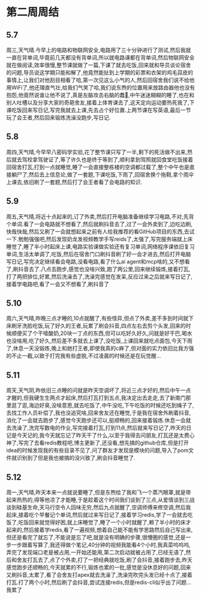 # 第二周周结

## 5.7
  周三,天气晴.今早上的电路和物联网安全,电路用了三十分钟进行了测试,然后我就一直在背单词,毕竟前几天都没有背单词,所以就电路课都在背单词,然后物联网安全就在做阅读,效率很慢,整节课就做了一篇,下课了就去吃饭,回来就和导员谈论宿舍的问题,导员说这学期只能和解了,他竟然能扯到上学期的彩票和衣架的鸡毛蒜皮的事情上,让我们对他刮目相看了哈,第一次见这么小气的人,然后回宿舍我们说不给他用WiFi了,他还理直气壮,给我们气笑了哈,我们说东煦的位置用来放路由器他也没有抱怨,他竟然说谁让他不说了,真是左脑攻击右脑的蠢🐖,中午迷迷糊糊的睡了,也在和别人吐槽以及分享大家的奇葩舍友,接着上体育课去了,这天定向运动要热死我了,下课吃饭回来写日记,写完我就去上课,先去占个好位置.上两节课在写英语,最后一节玩了会王者,然后回来锻炼洗澡没跑步,写日记.
## 5.8
  周四,天气晴,今早早八密码学实验,花了整节课只写了一半,剩下的死活做不出来,然后就去驾校拿驾驶证了,等了许久也是终于等到了,顺利拿到驾照就回食堂吃饭接着回宿舍打瓦,打到一点就睡觉,睡了一会直接整栋楼的空调都过载了,整个中午也是直接躺尸了,然后去上信息论,做了一套题,下课吃饭,下雨了,回宿舍换个拖鞋,拿个雨伞上课去,依旧刷了一套题,然后打了会王者看了会电路的知识.
## 5.9
  周五,天气晴,将近十点起来的,订了外卖,然后打开电脑准备继续学习电路,不对,先背个单词.看了一会电路就不想看了,然后就刷抖音去了,过了一会外卖到了,边吃边刷,快哉快哉,然后又刷了一会就想起来之前有人给我推荐的看GitHub项目的东西,去试一下.勉勉强强吧,然后发现奶龙发视频教学手写reids了,太强了,写完服务端就上床睡觉了,睡了半小时起床上课,电路实验课做实验还有复习单词,网络程序课依旧复习单词,生活太单调了,吃饭,然后在宿舍门口刷抖音刷了好一会才进去,然后打开电脑写日记,写完决定继续看会电路,没看电路,看了什么ai agent和mcp啥的,又不想看了,刷抖音去了.八点去跑步,感觉也没啥兴致,跑了两公里,回来继续锻炼,接着打瓦,打了两把排位,好累,然后洗澡去了,洗澡完感觉在发呆,反应过来之后就来写日记了,接着学电路吧,看了一会又不想看了,刷抖音了
## 5.10
  周六,天气晴,昨晚三点才睡的,10点就醒了,有些怪异,但点了外卖,差不多到时间就下床刷牙洗脸吃饭,玩了好久的王者,玩累了刷会抖音,四点左右去剪个头发,回来的时候顺便买了个干噎酸奶,20块一丁点的东西,但可以吃好久好久,问就是好干巴,喝水也没啥用,吃了好久,然后差不多就去上课了,没吃饭,上课回来就吃点面包,今天下雨了,休息一天没锻炼,晚上和她打王者,即使我真的c麻了,但对面的实力依旧比我方强的不止一截,以致于打完我有些虚脱,不过凌晨的时候还是在玩觉醒...
## 5.11
  周天,天气阴,昨依旧三点睡的问就是昨天空调坏了,将近三点才好的,然后中午一点才醒的,但我硬生生两点才起床,然后打瓦打到五点,我决定出去走走,去了新南门那里逛了逛,海边好臭,没啥意思,就去吃饭了,中午没吃,下午吃饭的时候还吃到绳子了,去找工作人员补偿了,我也没追究啥,回来舍友还在睡觉,于是我在宿舍外刷着抖音,消化了一会就去跑步了,感觉今天跑步还可以,挺顺畅的,回来接着锻炼.休息一会就去洗澡了,洗完写数电的作业,写完接着打瓦,打到11点,然后就来写日记了,昨天的日记是今天记的,我今天就忘记了昨天干了什么,以至于我得去问朋友,打瓦还是太费心神了,写完了去看redis教程吧,博主更新了,还没看,想先搞的github仓库,但是打开idea的时候发现我的有些目录不见了,问了群友才发现是模块的问题,导入了pom文件就识别到了但是我也被搞的没兴致了,刷会抖音睡觉了.
## 5.12
  周一,天气晴,昨天本来一点就说要睡了,但是东煦给了我和飞一个蒸汽眼罩,就是带起来热热的,得等他凉了才能睡,于是趁着这个时间我们谈到了三点,从爱情谈到三战谈到硅基生命,天马行空令人回味无穷,然后九点就醒了,空调师傅来修空调,然后我起床,接着吃个早餐记个单词,然后就过来写日记了,接着学习redis,学了一会就去吃饭了,吃饭回来就觉得好困,就上床睡觉了,睡了一个小时就醒了,赖了半小时的床才起来的,然后接着学redis,看了一遍视频,想着自己能不能有学思路然后自己写出来,但还是看完了就忘了,不能说是忘了吧,就是没有明确的步骤,很懵圈的感觉,还是一步一步跟着写算了,我还得做个笔记,40分钟的视频我能看4个小时,我真菜呜呜呜,弄完了发现端口老是被占用,一开始还能用,第二次启动就被占用了,已经无语了,然后和舍友打瓦去了,点了个外卖,打了一把经典就吃饭,刷了会抖音,接着跑步去,昨天感觉跑步还顺畅的,今天就累的不行,锻炼也累的一批,感觉是没休息好的问题,回来又刷抖音,太累了,看了会舍友打apex就去洗澡了,洗澡完吹完头发已经十点了,接着打瓦.打了两个小时,然后刷了会抖音,尝试连接redis,但是redis-cli似乎出了问题...我累了